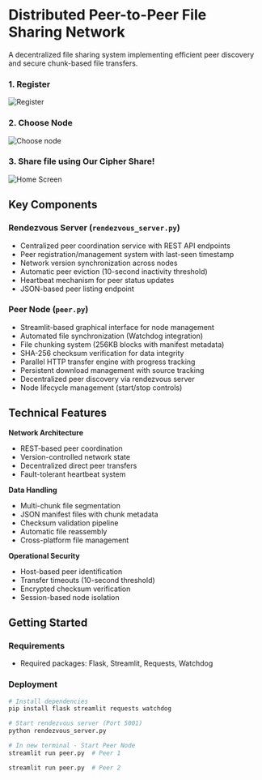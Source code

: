 # Distributed Peer-to-Peer File Sharing Network

A decentralized file sharing system implementing efficient peer discovery and secure chunk-based file transfers.
### 1. Register
![
Register
](https://github.com/OmarMDiab/CipherShare/blob/main/images/Register.png)

### 2. Choose Node
![
Choose node
](https://github.com/OmarMDiab/CipherShare/blob/main/images/Node.png)

### 3. Share file using Our Cipher Share!
![
Home Screen
](https://github.com/OmarMDiab/CipherShare/blob/main/images/Home.png)




## Key Components

### Rendezvous Server (`rendezvous_server.py`)

- Centralized peer coordination service with REST API endpoints
- Peer registration/management system with last-seen timestamp
- Network version synchronization across nodes
- Automatic peer eviction (10-second inactivity threshold)
- Heartbeat mechanism for peer status updates
- JSON-based peer listing endpoint

### Peer Node (`peer.py`)

- Streamlit-based graphical interface for node management
- Automated file synchronization (Watchdog integration)
- File chunking system (256KB blocks with manifest metadata)
- SHA-256 checksum verification for data integrity
- Parallel HTTP transfer engine with progress tracking
- Persistent download management with source tracking
- Decentralized peer discovery via rendezvous server
- Node lifecycle management (start/stop controls)

## Technical Features

**Network Architecture**

- REST-based peer coordination
- Version-controlled network state
- Decentralized direct peer transfers
- Fault-tolerant heartbeat system

**Data Handling**

- Multi-chunk file segmentation
- JSON manifest files with chunk metadata
- Checksum validation pipeline
- Automatic file reassembly
- Cross-platform file management

**Operational Security**

- Host-based peer identification
- Transfer timeouts (10-second threshold)
- Encrypted checksum verification
- Session-based node isolation

## Getting Started

### Requirements

- Required packages: Flask, Streamlit, Requests, Watchdog

### Deployment

```bash
# Install dependencies
pip install flask streamlit requests watchdog

# Start rendezvous server (Port 5001)
python rendezvous_server.py

# In new terminal - Start Peer Node
streamlit run peer.py  # Peer 1

streamlit run peer.py  # Peer 2
```
